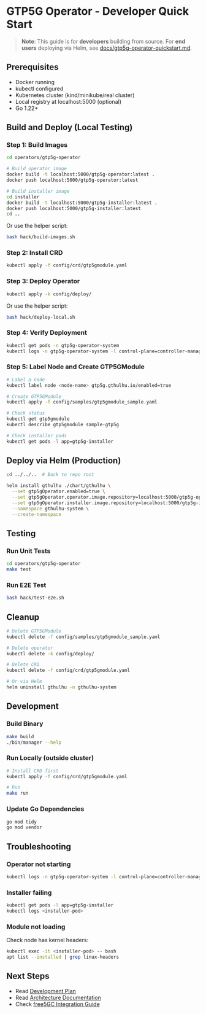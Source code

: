 # GTP5G Operator - Developer Quick Start

> **Note**: This guide is for **developers** building from source. For **end users** deploying via Helm, see [docs/gtp5g-operator-quickstart.md](../../docs/gtp5g-operator-quickstart.md).

## Prerequisites

- Docker running
- kubectl configured
- Kubernetes cluster (kind/minikube/real cluster)
- Local registry at localhost:5000 (optional)
- Go 1.22+

## Build and Deploy (Local Testing)

### Step 1: Build Images

```bash
cd operators/gtp5g-operator

# Build operator image
docker build -t localhost:5000/gtp5g-operator:latest .
docker push localhost:5000/gtp5g-operator:latest

# Build installer image
cd installer
docker build -t localhost:5000/gtp5g-installer:latest .
docker push localhost:5000/gtp5g-installer:latest
cd ..
```

Or use the helper script:
```bash
bash hack/build-images.sh
```

### Step 2: Install CRD

```bash
kubectl apply -f config/crd/gtp5gmodule.yaml
```

### Step 3: Deploy Operator

```bash
kubectl apply -k config/deploy/
```

Or use the helper script:
```bash
bash hack/deploy-local.sh
```

### Step 4: Verify Deployment

```bash
kubectl get pods -n gtp5g-operator-system
kubectl logs -n gtp5g-operator-system -l control-plane=controller-manager -f
```

### Step 5: Label Node and Create GTP5GModule

```bash
# Label a node
kubectl label node <node-name> gtp5g.gthulhu.io/enabled=true

# Create GTP5GModule
kubectl apply -f config/samples/gtp5gmodule_sample.yaml

# Check status
kubectl get gtp5gmodule
kubectl describe gtp5gmodule sample-gtp5g

# Check installer pods
kubectl get pods -l app=gtp5g-installer
```

## Deploy via Helm (Production)

```bash
cd ../../..  # Back to repo root

helm install gthulhu ./chart/gthulhu \
  --set gtp5gOperator.enabled=true \
  --set gtp5gOperator.operator.image.repository=localhost:5000/gtp5g-operator \
  --set gtp5gOperator.installer.image.repository=localhost:5000/gtp5g-installer \
  --namespace gthulhu-system \
  --create-namespace
```

## Testing

### Run Unit Tests

```bash
cd operators/gtp5g-operator
make test
```

### Run E2E Test

```bash
bash hack/test-e2e.sh
```

## Cleanup

```bash
# Delete GTP5GModule
kubectl delete -f config/samples/gtp5gmodule_sample.yaml

# Delete operator
kubectl delete -k config/deploy/

# Delete CRD
kubectl delete -f config/crd/gtp5gmodule.yaml

# Or via Helm
helm uninstall gthulhu -n gthulhu-system
```

## Development

### Build Binary

```bash
make build
./bin/manager --help
```

### Run Locally (outside cluster)

```bash
# Install CRD first
kubectl apply -f config/crd/gtp5gmodule.yaml

# Run
make run
```

### Update Go Dependencies

```bash
go mod tidy
go mod vendor
```

## Troubleshooting

### Operator not starting

```bash
kubectl logs -n gtp5g-operator-system -l control-plane=controller-manager
```

### Installer failing

```bash
kubectl get pods -l app=gtp5g-installer
kubectl logs <installer-pod>
```

### Module not loading

Check node has kernel headers:
```bash
kubectl exec -it <installer-pod> -- bash
apt list --installed | grep linux-headers
```

## Next Steps

- Read [Development Plan](../../GTP5G_OPERATOR_DEVELOPMENT_PLAN.md)
- Read [Architecture Documentation](../../docs/gtp5g-operator-quickstart.md)
- Check [free5GC Integration Guide](../../docs/gtp5g-operator-quickstart.md#integration-with-free5gc)
